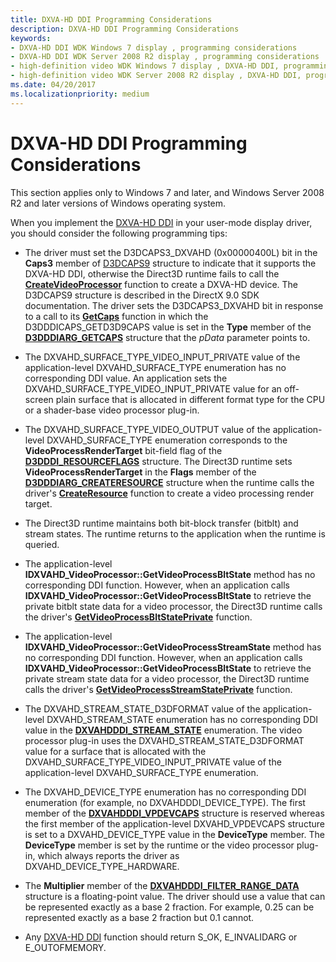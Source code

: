 ```yaml
---
title: DXVA-HD DDI Programming Considerations
description: DXVA-HD DDI Programming Considerations
keywords:
- DXVA-HD DDI WDK Windows 7 display , programming considerations
- DXVA-HD DDI WDK Server 2008 R2 display , programming considerations
- high-definition video WDK Windows 7 display , DXVA-HD DDI, programming considerations
- high-definition video WDK Server 2008 R2 display , DXVA-HD DDI, programming considerations
ms.date: 04/20/2017
ms.localizationpriority: medium
---
```


# DXVA-HD DDI Programming Considerations


This section applies only to Windows 7 and later, and Windows Server 2008 R2 and later versions of Windows operating system.

When you implement the [DXVA-HD DDI](dxva-hd-ddi.md) in your user-mode display driver, you should consider the following programming tips:

-   The driver must set the D3DCAPS3\_DXVAHD (0x00000400L) bit in the **Caps3** member of [D3DCAPS9](/windows/win32/api/d3d9caps/ns-d3d9caps-d3dcaps9) structure to indicate that it supports the DXVA-HD DDI, otherwise the Direct3D runtime fails to call the [**CreateVideoProcessor**](/windows-hardware/drivers/ddi/d3dumddi/nc-d3dumddi-pfnd3dddi_dxvahd_createvideoprocessor) function to create a DXVA-HD device. The D3DCAPS9 structure is described in the DirectX 9.0 SDK documentation. The driver sets the D3DCAPS3\_DXVAHD bit in response to a call to its [**GetCaps**](/windows-hardware/drivers/ddi/d3dumddi/nc-d3dumddi-pfnd3dddi_getcaps) function in which the D3DDDICAPS\_GETD3D9CAPS value is set in the **Type** member of the [**D3DDDIARG\_GETCAPS**](/windows-hardware/drivers/ddi/d3dumddi/ns-d3dumddi-_d3dddiarg_getcaps) structure that the *pData* parameter points to.

-   The DXVAHD\_SURFACE\_TYPE\_VIDEO\_INPUT\_PRIVATE value of the application-level DXVAHD\_SURFACE\_TYPE enumeration has no corresponding DDI value. An application sets the DXVAHD\_SURFACE\_TYPE\_VIDEO\_INPUT\_PRIVATE value for an off-screen plain surface that is allocated in different format type for the CPU or a shader-base video processor plug-in.

-   The DXVAHD\_SURFACE\_TYPE\_VIDEO\_OUTPUT value of the application-level DXVAHD\_SURFACE\_TYPE enumeration corresponds to the **VideoProcessRenderTarget** bit-field flag of the [**D3DDDI\_RESOURCEFLAGS**](/windows-hardware/drivers/ddi/d3dukmdt/ns-d3dukmdt-_d3dddi_resourceflags) structure. The Direct3D runtime sets **VideoProcessRenderTarget** in the **Flags** member of the [**D3DDDIARG\_CREATERESOURCE**](/windows-hardware/drivers/ddi/d3dukmdt/ns-d3dukmdt-_d3dddiarg_createresource) structure when the runtime calls the driver's [**CreateResource**](/windows-hardware/drivers/ddi/d3dumddi/nc-d3dumddi-pfnd3dddi_createresource) function to create a video processing render target.

-   The Direct3D runtime maintains both bit-block transfer (bitblt) and stream states. The runtime returns to the application when the runtime is queried.

-   The application-level **IDXVAHD\_VideoProcessor::GetVideoProcessBltState** method has no corresponding DDI function. However, when an application calls **IDXVAHD\_VideoProcessor::GetVideoProcessBltState** to retrieve the private bitblt state data for a video processor, the Direct3D runtime calls the driver's [**GetVideoProcessBltStatePrivate**](/windows-hardware/drivers/ddi/d3dumddi/nc-d3dumddi-pfnd3dddi_dxvahd_getvideoprocessbltstateprivate) function.

-   The application-level **IDXVAHD\_VideoProcessor::GetVideoProcessStreamState** method has no corresponding DDI function. However, when an application calls **IDXVAHD\_VideoProcessor::GetVideoProcessBltState** to retrieve the private stream state data for a video processor, the Direct3D runtime calls the driver's [**GetVideoProcessStreamStatePrivate**](/windows-hardware/drivers/ddi/d3dumddi/nc-d3dumddi-pfnd3dddi_dxvahd_getvideoprocessstreamstateprivate) function.

-   The DXVAHD\_STREAM\_STATE\_D3DFORMAT value of the application-level DXVAHD\_STREAM\_STATE enumeration has no corresponding DDI value in the [**DXVAHDDDI\_STREAM\_STATE**](/windows-hardware/drivers/ddi/d3dumddi/ne-d3dumddi-_dxvahdddi_stream_state) enumeration. The video processor plug-in uses the DXVAHD\_STREAM\_STATE\_D3DFORMAT value for a surface that is allocated with the DXVAHD\_SURFACE\_TYPE\_VIDEO\_INPUT\_PRIVATE value of the application-level DXVAHD\_SURFACE\_TYPE enumeration.

-   The DXVAHD\_DEVICE\_TYPE enumeration has no corresponding DDI enumeration (for example, no DXVAHDDDI\_DEVICE\_TYPE). The first member of the [**DXVAHDDDI\_VPDEVCAPS**](/windows-hardware/drivers/ddi/d3dumddi/ns-d3dumddi-_dxvahdddi_vpdevcaps) structure is reserved whereas the first member of the application-level DXVAHD\_VPDEVCAPS structure is set to a DXVAHD\_DEVICE\_TYPE value in the **DeviceType** member. The **DeviceType** member is set by the runtime or the video processor plug-in, which always reports the driver as DXVAHD\_DEVICE\_TYPE\_HARDWARE.

-   The **Multiplier** member of the [**DXVAHDDDI\_FILTER\_RANGE\_DATA**](/windows-hardware/drivers/ddi/d3dumddi/ns-d3dumddi-_dxvahdddi_filter_range_data) structure is a floating-point value. The driver should use a value that can be represented exactly as a base 2 fraction. For example, 0.25 can be represented exactly as a base 2 fraction but 0.1 cannot.

-   Any [DXVA-HD DDI](dxva-hd-ddi.md) function should return S\_OK, E\_INVALIDARG or E\_OUTOFMEMORY.

